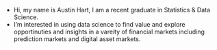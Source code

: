 - Hi, my name is Austin Hart, I am a recent graduate in Statistics & Data Science.
- I’m interested in using data science to find value and explore opportinuties and insights in a vareity of financial markets including prediction markets and digital asset markets.

<!---
austin-hart/austin-hart is a ✨ special ✨ repository because its `README.md` (this file) appears on your GitHub profile.
You can click the Preview link to take a look at your changes.
--->
